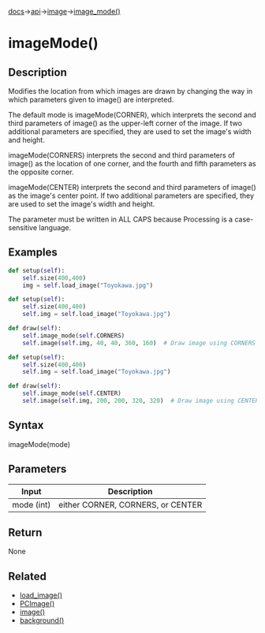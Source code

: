 [docs](/docs/)→[api](/docs/api)→[image](/docs/api/image/)→[image_mode()](/docs/api/image/loading_and_displaying/image_mode_.md)

# imageMode()

## Description

Modifies the location from which images are drawn by changing the way in which parameters given to image() are interpreted.

The default mode is imageMode(CORNER), which interprets the second and third parameters of image() as the upper-left corner of the image. If two additional parameters are specified, they are used to set the image's width and height.

imageMode(CORNERS) interprets the second and third parameters of image() as the location of one corner, and the fourth and fifth parameters as the opposite corner.

imageMode(CENTER) interprets the second and third parameters of image() as the image's center point. If two additional parameters are specified, they are used to set the image's width and height.

The parameter must be written in ALL CAPS because Processing is a case-sensitive language.

## Examples

```py
def setup(self):
    self.size(400,400)
    img = self.load_image("Toyokawa.jpg")
```

```py
def setup(self):
    self.size(400,400)
    self.img = self.load_image("Toyokawa.jpg")

def draw(self):
    self.image_mode(self.CORNERS)
    self.image(self.img, 40, 40, 360, 160)  # Draw image using CORNERS mode
```

```py
def setup(self):
    self.size(400,400)
    self.img = self.load_image("Toyokawa.jpg")

def draw(self):
    self.image_mode(self.CENTER)
    self.image(self.img, 200, 200, 320, 320)  # Draw image using CENTER mode
```

## Syntax

imageMode(mode)	

## Parameters

| Input | Description |
|-------|-------------|
| mode	(int) | either CORNER, CORNERS, or CENTER |

## Return

None

## Related

- [load_image()](/docs/api/image/loading_and_displaying/load_image_.md)
- [PCImage()](/docs/api/image/PCImage/PCImage.md)
- [image()](/docs/api/image/loading_and_displaying/image_.md)
- [background()](/docs/api/color/setting/background_.md)